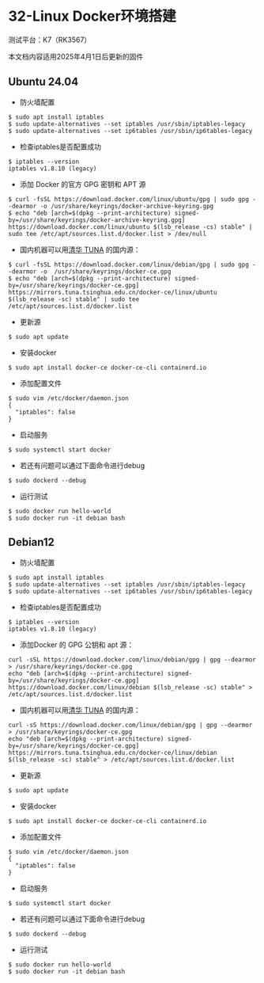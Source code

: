 # 32-Linux Docker环境搭建

测试平台：K7（RK3567）

本文档内容适用2025年4月1日后更新的固件

## Ubuntu 24.04

* 防火墙配置

```shell
$ sudo apt install iptables
$ sudo update-alternatives --set iptables /usr/sbin/iptables-legacy
$ sudo update-alternatives --set ip6tables /usr/sbin/ip6tables-legacy
```

* 检查iptables是否配置成功

```shell
$ iptables --version
iptables v1.8.10 (legacy)
```

- 添加 Docker 的官方 GPG 密钥和 APT 源

```shell
$ curl -fsSL https://download.docker.com/linux/ubuntu/gpg | sudo gpg --dearmor -o /usr/share/keyrings/docker-archive-keyring.gpg
$ echo "deb [arch=$(dpkg --print-architecture) signed-by=/usr/share/keyrings/docker-archive-keyring.gpg] https://download.docker.com/linux/ubuntu $(lsb_release -cs) stable" | sudo tee /etc/apt/sources.list.d/docker.list > /dev/null
```

* 国内机器可以用[清华 TUNA](https://mirrors.tuna.tsinghua.edu.cn/) 的国内源：

```shell
$ curl -fsSL https://download.docker.com/linux/debian/gpg | sudo gpg --dearmor -o  /usr/share/keyrings/docker-ce.gpg
$ echo "deb [arch=$(dpkg --print-architecture) signed-by=/usr/share/keyrings/docker-ce.gpg] https://mirrors.tuna.tsinghua.edu.cn/docker-ce/linux/ubuntu $(lsb_release -sc) stable" | sudo tee /etc/apt/sources.list.d/docker.list
```

* 更新源

```shell
$ sudo apt update
```

* 安装docker

```shell
$ sudo apt install docker-ce docker-ce-cli containerd.io
```

* 添加配置文件

```shell
$ sudo vim /etc/docker/daemon.json
{
  "iptables": false
}
```

* 启动服务

```shell
$ sudo systemctl start docker
```

* 若还有问题可以通过下面命令进行debug

```shell
$ sudo dockerd --debug
```

* 运行测试

```shell
$ sudo docker run hello-world
$ sudo docker run -it debian bash
```



## Debian12

* 防火墙配置

```shell
$ sudo apt install iptables
$ sudo update-alternatives --set iptables /usr/sbin/iptables-legacy
$ sudo update-alternatives --set ip6tables /usr/sbin/ip6tables-legacy
```

* 检查iptables是否配置成功

```shell
$ iptables --version
iptables v1.8.10 (legacy)
```


*  添加Docker 的 GPG 公钥和 apt 源：

```
curl -sSL https://download.docker.com/linux/debian/gpg | gpg --dearmor > /usr/share/keyrings/docker-ce.gpg
echo "deb [arch=$(dpkg --print-architecture) signed-by=/usr/share/keyrings/docker-ce.gpg] https://download.docker.com/linux/debian $(lsb_release -sc) stable" > /etc/apt/sources.list.d/docker.list

```

* 国内机器可以用[清华 TUNA](https://mirrors.tuna.tsinghua.edu.cn/) 的国内源：

```shell
curl -sS https://download.docker.com/linux/debian/gpg | gpg --dearmor > /usr/share/keyrings/docker-ce.gpg
echo "deb [arch=$(dpkg --print-architecture) signed-by=/usr/share/keyrings/docker-ce.gpg] https://mirrors.tuna.tsinghua.edu.cn/docker-ce/linux/debian $(lsb_release -sc) stable" > /etc/apt/sources.list.d/docker.list

```

* 更新源

```shell
$ sudo apt update
```

* 安装docker

```shell
$ sudo apt install docker-ce docker-ce-cli containerd.io
```

* 添加配置文件

```shell
$ sudo vim /etc/docker/daemon.json
{
  "iptables": false
}
```

* 启动服务

```shell
$ sudo systemctl start docker
```

* 若还有问题可以通过下面命令进行debug

```shell
$ sudo dockerd --debug
```

* 运行测试

```shell
$ sudo docker run hello-world
$ sudo docker run -it debian bash
```

